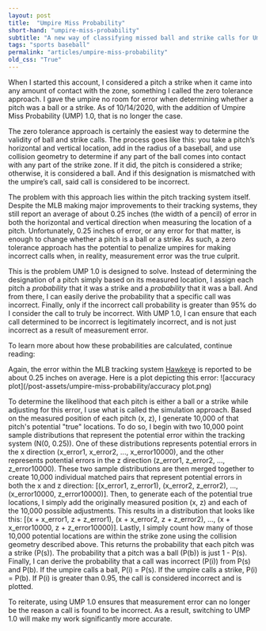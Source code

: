 ```yaml
---
layout: post
title:  "Umpire Miss Probability"
short-hand: "umpire-miss-probability"
subtitle: "A new way of classifying missed ball and strike calls for UmpScorecards."
tags: "sports baseball"
permalink: "articles/umpire-miss-probability"
old_css: "True"
---
```


When I started this account, I considered a pitch a strike when it came into any amount of contact with the zone, something I called the zero tolerance approach. I gave the umpire no room for error when determining whether a pitch was a ball or a strike. As of 10/14/2020, with the addition of Umpire Miss Probability (UMP) 1.0, that is no longer the case.

The zero tolerance approach is certainly the easiest way to determine the validity of ball and strike calls. The process goes like this: you take a pitch’s horizontal and vertical location, add in the radius of a baseball, and use collision geometry to determine if any part of the ball comes into contact with any part of the strike zone. If it did, the pitch is considered a strike; otherwise, it is considered a ball. And if this designation is mismatched with the umpire’s call, said call is considered to be incorrect.

The problem with this approach lies within the pitch tracking system itself. Despite the MLB making major improvements to their tracking systems, they still report an average of about 0.25 inches (the width of a pencil) of error in both the horizontal and vertical direction when measuring the location of a pitch. Unfortunately, 0.25 inches of error, or any error for that matter, is enough to change whether a pitch is a ball or a strike. As such, a zero tolerance approach has the potential to penalize umpires for making incorrect calls when, in reality, measurement error was the true culprit.

This is the problem UMP 1.0 is designed to solve. Instead of determining the designation of a pitch simply based on its measured location, I assign each pitch a *probability* that it was a strike  and a *probability* that it was a ball. And from there, I can easily derive the probability that a specific call was incorrect. Finally, only if the incorrect call probability is greater than 95% do I consider the call to truly be incorrect. With UMP 1.0, I can ensure that each call determined to be incorrect is legitimately incorrect, and is not just incorrect as a result of measurement error.

To learn more about how these probabilities are calculated, continue reading:

Again, the error within the MLB tracking system [Hawkeye](https://technology.mlblogs.com/introducing-statcast-2020-hawk-eye-and-google-cloud-a5f5c20321b8) is reported to be about 0.25 inches on average. Here is a plot depicting this error:
![accuracy plot](/post-assets/umpire-miss-probability/accuracy plot.png)

To determine the likelihood that each pitch is either a ball or a strike while adjusting for this error, I use what is called the simulation approach. Based on the measured position of each pitch (x, z), I generate 10,000 of that pitch's potential "true" locations. To do so, I begin with two 10,000 point sample distributions that represent the potential error within the tracking system (N(0, 0.25)). One of these distributions represents potential errors in the x direction (x_error1, x_error2, ..., x_error10000), and the other represents potential errors in the z direction (z_error1, z_error2, ..., z_error10000). These two sample distributions are then merged together to create 10,000 individual matched pairs that represent potential errors in both the x and z direction: [(x_error1, z_error1), (x_error2, z_error2), ..., (x_error10000, z_error10000)]. Then, to generate each of the potential true locations, I simply add the originally measured position (x, z) and each of the 10,000 possible adjustments. This results in a distribution that looks like this: [(x + x_error1, z + z_error1), (x + x_error2, z + z_error2), ..., (x + x_error10000, z + z_error10000)]. Lastly, I simply count how many of those 10,000 potential locations are within the strike zone using the collision geometry described above. This returns the probability that each pitch was a strike (P(s)). The probability that a pitch was a ball (P(b)) is just 1 - P(s). Finally, I can derive the probability that a call was incorrect (P(i)) from P(s) and P(b). If the umpire calls a ball, P(i) = P(s). If the umpire calls a strike, P(i) = P(b). If P(i) is greater than 0.95, the call is considered incorrect and is plotted.

To reiterate, using UMP 1.0 ensures that measurement error can no longer be the reason a call is found to be incorrect. As a result, switching to UMP 1.0 will make my work significantly more accurate.